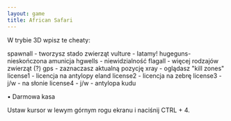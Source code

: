 ```yaml
---
layout: game
title: African Safari
---
```


W trybie 3D wpisz te cheaty:

spawnall 	- tworzysz stado zwierząt
vulture	- latamy!
hugeguns- nieskończona amunicja
hgwells 	- niewidzialność
flagall 	- więcej rodzajów zwierząt (?)
gps 	- zaznaczasz aktualną pozycję
xray 	- oglądasz "kill zones"
license1 	- licencja na antylopy eland
license2 	- licencja na zebrę
license3 	- j/w - na słonie
license4 	- j/w - antylopa kudu
            
• Darmowa kasa

Ustaw kursor w lewym górnym rogu ekranu i naciśnij CTRL + 4.
